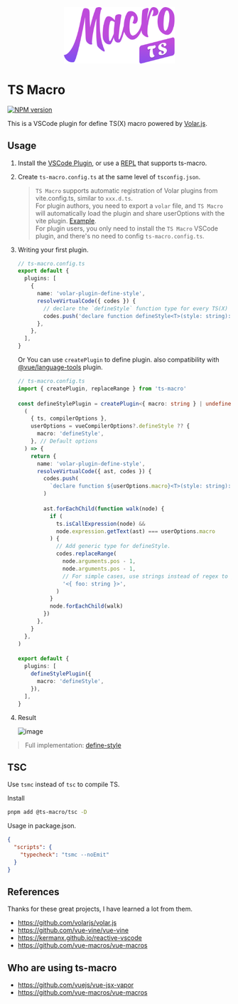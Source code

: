 <p align="center">
  <img src="/packages/vscode/assets/logo.png" width="250px" />
</p>

# TS Macro

<a href="https://npmjs.com/package/ts-macro">
  <img src="https://img.shields.io/npm/v/ts-macro.svg" alt="NPM version">
</a>

This is a VSCode plugin for define TS(X) macro powered by [Volar.js](https://github.com/volarjs/volar.js).

## Usage

1. Install the [VSCode Plugin](https://marketplace.visualstudio.com/items?itemName=zhiyuanzmj.vscode-ts-macro), or use a [REPL](https://repl.zmjs.dev) that supports ts-macro.

2. Create `ts-macro.config.ts` at the same level of `tsconfig.json`.

   > `TS Macro` supports automatic registration of Volar plugins from vite.config.ts, similar to `xxx.d.ts`. \
   >  For plugin authors, you need to export a `volar` file, and `TS Macro` will automatically load the plugin and share userOptions with the vite plugin. [Example](https://github.com/zhiyuanzmj/unplugin-vue-reactivity-function/tree/main/src). \
   >  For plugin users, you only need to install the `TS Macro` VSCode plugin, and there's no need to config `ts-macro.config.ts`.

3. Writing your first plugin.

   ```ts
   // ts-macro.config.ts
   export default {
     plugins: [
       {
         name: 'volar-plugin-define-style',
         resolveVirtualCode({ codes }) {
           // declare the `defineStyle` function type for every TS(X) files.
           codes.push('declare function defineStyle<T>(style: string): T ')
         },
       },
     ],
   }
   ```

   Or You can use `createPlugin` to define plugin. also compatibility with [@vue/language-tools](https://github.com/vuejs/language-tools) plugin.

   ```ts
   // ts-macro.config.ts
   import { createPlugin, replaceRange } from 'ts-macro'

   const defineStylePlugin = createPlugin<{ macro: string } | undefined>(
     (
       { ts, compilerOptions },
       userOptions = vueCompilerOptions?.defineStyle ?? {
         macro: 'defineStyle',
       }, // Default options
     ) => {
       return {
         name: 'volar-plugin-define-style',
         resolveVirtualCode({ ast, codes }) {
           codes.push(
             `declare function ${userOptions.macro}<T>(style: string): T `,
           )

           ast.forEachChild(function walk(node) {
             if (
               ts.isCallExpression(node) &&
               node.expression.getText(ast) === userOptions.macro
             ) {
               // Add generic type for defineStyle.
               codes.replaceRange(
                 node.arguments.pos - 1,
                 node.arguments.pos - 1,
                 // For simple cases, use strings instead of regex to generate types.
                 '<{ foo: string }>',
               )
             }
             node.forEachChild(walk)
           })
         },
       }
     },
   )

   export default {
     plugins: [
       defineStylePlugin({
         macro: 'defineStyle',
       }),
     ],
   }
   ```

4. Result

   <img width="369" alt="image" src="https://github.com/user-attachments/assets/31578a94-fd0d-4f7d-836d-87d83b8e9bbc">

> Full implementation: [define-style](https://github.com/vuejs/vue-jsx-vapor/blob/main/packages/macros/src/volar/define-style.ts)

## TSC

Use `tsmc` instead of `tsc` to compile TS.

Install

```sh
pnpm add @ts-macro/tsc -D
```

Usage in package.json.

```json
{
  "scripts": {
    "typecheck": "tsmc --noEmit"
  }
}
```

## References

Thanks for these great projects, I have learned a lot from them.

- https://github.com/volarjs/volar.js
- https://github.com/vue-vine/vue-vine
- https://kermanx.github.io/reactive-vscode
- https://github.com/vue-macros/vue-macros

## Who are using ts-macro

- https://github.com/vuejs/vue-jsx-vapor
- https://github.com/vue-macros/vue-macros
